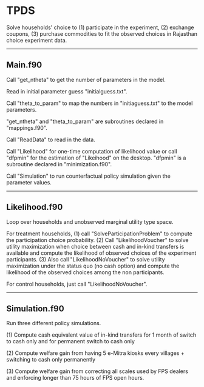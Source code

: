 # TPDS
Solve households' choice to (1) participate in the experiment, (2) exchange coupons, (3) purchase commodities to fit the observed choices in Rajasthan choice experiment data.

---------
Main.f90
---------

Call "get_ntheta" to get the number of parameters in the model.

Read in initial parameter guess "initialguess.txt".

Call "theta_to_param" to map the numbers in "initiaguess.txt" to the model parameters.

"get_ntheta" and "theta_to_param" are subroutines declared in "mappings.f90".

Call "ReadData" to read in the data.

Call "Likelihood" for one-time computation of likelihood value or call "dfpmin" for the estimation of "Likeihood" on the desktop. "dfpmin" is a subroutine declared in "minimization.f90". 

Call "Simulation" to run counterfactual policy simulation given the parameter values.

---------
Likelihood.f90
---------

Loop over households and unobserved marginal utility type space. 

For treatment households, (1) call "SolveParticipationProblem" to compute the participation choice probability. (2) Call "LikelihoodVoucher" to solve utility maximization when choice between cash and in-kind transfers is available and compute the likelihood of observed choices of the experiment participants. (3) Also call "LikelihoodNoVoucher" to solve utility maximization under the status quo (no cash option) and compute the likelihood of the observed choices among the non participants.

For control households, just call "LikelihoodNoVoucher". 


---------
Simulation.f90
---------

Run three different policy simulations.

(1) Compute cash equivalent value of in-kind transfers for 1 month of switch to cash only and for permanent switch to cash only

(2) Compute welfare gain from having 5 e-Mitra kiosks every villages + switching to cash only permanently

(3) Compute welfare gain from correcting all scales used by FPS dealers and enforcing longer than 75 hours of FPS open hours.

